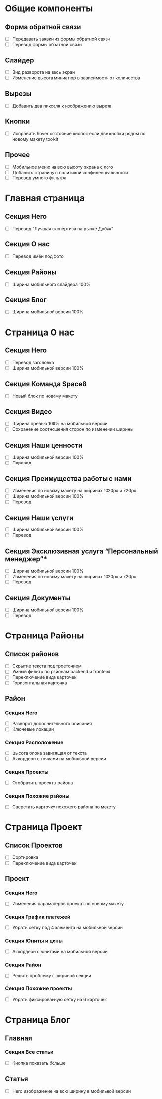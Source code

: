 # Общие компоненты
## Форма обратной связи
- [ ] Передавать заявки из формы обратной связи
- [ ] Перевод формы обратной связи
## Слайдер
- [ ] Вид разворота на весь экран
- [ ] Изменение высота миниатюр в зависимости от количества
## Вырезы
- [ ] Добавить два пикселя к изображению выреза
## Кнопки
- [ ] Исправить hover состояние кнопок если две кнопки рядом по новому макету toolkit
## Прочее
- [ ] Мобильное меню на всю высоту экрана с лого
- [ ] Добавить страницу с политикой конфиденциальности
- [ ] Перевод умного фильтра

# Главная страница
## Секция Hero
- [ ] Перевод "Лучшая экспертиза на рынке Дубая"

## Секция О нас
- [ ] Перевод имён под фото

## Секция Районы
- [ ] Ширина мобильного слайдера 100%

## Секция Блог
- [ ] Ширина мобильной версии 100%

# Страница О нас
## Секция Hero
- [ ] Перевод заголовка
- [ ] Ширина мобильной версии 100%

## Секция Команда Space8
- [ ] Новый блок по новому макету

## Секция Видео
- [ ] Ширина превью 100% на мобильной версии
- [ ] Сохранение соотношения сторон по изменении ширины

## Секция Наши ценности
- [ ] Ширина мобильной версии 100%
- [ ] Перевод

## Секция Преимущества работы с нами
- [ ] Изменения по новому макету на ширинах 1020px и 720px
- [ ] Ширина мобильной версии 100%
- [ ] Перевод

## Секция Наши услуги
- [ ] Ширина мобильной версии 100%
- [ ] Перевод

## Секция Эксклюзивная услуга “Персональный менеджер”*
- [ ] Ширина мобильной версии 100%
- [ ] Изменения по новому макету на ширинах 1020px и 720px
- [ ] Перевод

## Секция Документы
- [ ] Ширина мобильной версии 100%
- [ ] Перевод

# Страница Районы
## Список районов
- [ ] Скрытие текста под троеточием
- [ ] Умный фильтр по районам backend и frontend
- [ ] Переключение вида карточек
- [ ] Горизонтальная карточка

## Район
### Секция Hero
- [ ] Разворот дополнительного описания
- [ ] Ключевые локации

### Секция Расположение
- [ ] Высота блока зависящая от текста
- [ ] Аккордеон с точками на мобильной версии

### Секция Проекты
- [ ] Отобразить проекты района

### Секция Похожие районы
- [ ] Сверстать карточку похожего района по макету

# Страница Проект
## Список Проектов
- [ ] Сортировка
- [ ] Переключение вида карточек

## Проект
### Секция Hero
- [ ] Изменения параматеров проекат по новому макету

### Секция График платежей
- [ ] Убрать сетку под 4 элемента на мобильной версии

### Секция Юниты и цены
- [ ] Аккордеон с юнитами на мобильной версии

### Секция Район
- [ ] Решить проблему с шириной секции

### Секция Похожие проекты
- [ ] Убрать фиксированную сетку на 6 карточек

# Страница Блог
## Главная
### Секция Все статьи
- [ ] Кнопка показать больше
## Статья
- [ ] Hero изображение на всю ширину в мобильной версии

